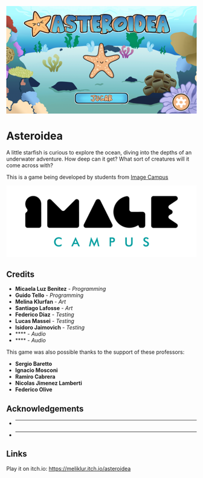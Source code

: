 <p align="center">
  <a href="https://meliklur.itch.io/asteroidea">
	<img src="logo.png" alt="Asteroidea"/>
  </a> 
</p>

# Asteroidea

A little starfish is curious to explore the ocean, diving into the depths of an underwater adventure. How deep can it get? What sort of creatures will it come across with?

This is a game being developed by students from <a href="https://www.imagecampus.edu.ar/">Image Campus</a>

<p align="center">
  <a href="https://www.imagecampus.edu.ar/">
    <img src="logo-image-campus.png" alt="Image Campus"/>
  </a> 
</p>


## Credits

- **Micaela Luz Benitez** - *Programming*
- **Guido Tello** - *Programming*
- **Melina Klurfan** - *Art*
- **Santiago Lafosse** - *Art*
- **Federico Diaz** - *Testing*
- **Lucas Massei** - *Testing*
- **Isidoro Jaimovich** - *Testing*
- **** - *Audio*
- **** - *Audio*

This game was also possible thanks to the support of these professors:

- **Sergio Baretto**
- **Ignacio Mosconi**
- **Ramiro Cabrera**
- **Nicolas Jimenez Lamberti**
- **Federico Olive**

## Acknowledgements

- ****
- ****


## Links

Play it on itch.io: https://meliklur.itch.io/asteroidea
